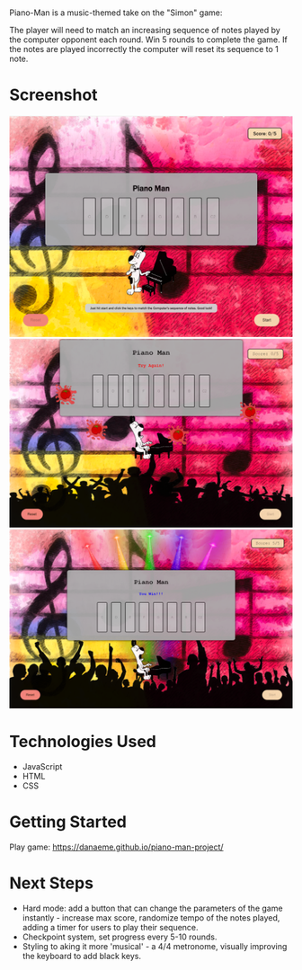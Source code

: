 # <PianoMan>
Piano-Man is a music-themed take on the "Simon" game: 

The player will need to match an increasing sequence of notes played by the computer opponent each round. Win 5 rounds to complete the game. If the notes are played incorrectly the computer will reset its sequence to 1 note. 

# Screenshot

![Screenshot 1](./images/screenshot1.png)
![Screenshot 2](./images/screenshot2.png)
![Screenshot 3](./images/screenshot3.png)

# Technologies Used

- JavaScript
- HTML
- CSS

# Getting Started

Play game: https://danaeme.github.io/piano-man-project/

# Next Steps

- Hard mode: add a button that can change the parameters of the game instantly - increase max score, randomize tempo of the notes played, adding a timer for users to play their sequence.
- Checkpoint system, set progress every 5-10 rounds. 
- Styling to aking it more 'musical' - a 4/4 metronome, visually improving the keyboard to add black keys.


